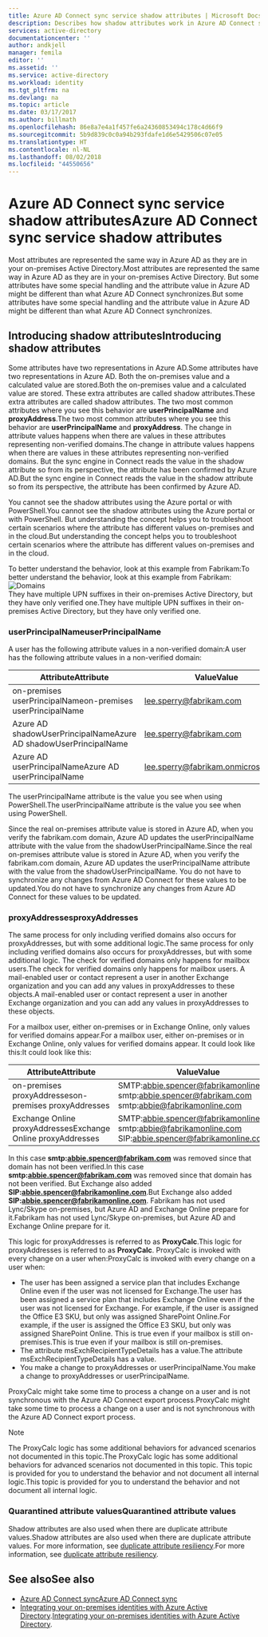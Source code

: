 ```yaml
---
title: Azure AD Connect sync service shadow attributes | Microsoft Docs
description: Describes how shadow attributes work in Azure AD Connect sync service.
services: active-directory
documentationcenter: ''
author: andkjell
manager: femila
editor: ''
ms.assetid: ''
ms.service: active-directory
ms.workload: identity
ms.tgt_pltfrm: na
ms.devlang: na
ms.topic: article
ms.date: 03/17/2017
ms.author: billmath
ms.openlocfilehash: 86e8a7e4a1f457fe6a24360853494c178c4d66f9
ms.sourcegitcommit: 5b9d839c0c0a94b293fdafe1d6e5429506c07e05
ms.translationtype: HT
ms.contentlocale: nl-NL
ms.lasthandoff: 08/02/2018
ms.locfileid: "44550656"
---
```

# <a name="azure-ad-connect-sync-service-shadow-attributes"></a><span data-ttu-id="24825-103">Azure AD Connect sync service shadow attributes</span><span class="sxs-lookup"><span data-stu-id="24825-103">Azure AD Connect sync service shadow attributes</span></span>
<span data-ttu-id="24825-104">Most attributes are represented the same way in Azure AD as they are in your on-premises Active Directory.</span><span class="sxs-lookup"><span data-stu-id="24825-104">Most attributes are represented the same way in Azure AD as they are in your on-premises Active Directory.</span></span> <span data-ttu-id="24825-105">But some attributes have some special handling and the attribute value in Azure AD might be different than what Azure AD Connect synchronizes.</span><span class="sxs-lookup"><span data-stu-id="24825-105">But some attributes have some special handling and the attribute value in Azure AD might be different than what Azure AD Connect synchronizes.</span></span>

## <a name="introducing-shadow-attributes"></a><span data-ttu-id="24825-106">Introducing shadow attributes</span><span class="sxs-lookup"><span data-stu-id="24825-106">Introducing shadow attributes</span></span>
<span data-ttu-id="24825-107">Some attributes have two representations in Azure AD.</span><span class="sxs-lookup"><span data-stu-id="24825-107">Some attributes have two representations in Azure AD.</span></span> <span data-ttu-id="24825-108">Both the on-premises value and a calculated value are stored.</span><span class="sxs-lookup"><span data-stu-id="24825-108">Both the on-premises value and a calculated value are stored.</span></span> <span data-ttu-id="24825-109">These extra attributes are called shadow attributes.</span><span class="sxs-lookup"><span data-stu-id="24825-109">These extra attributes are called shadow attributes.</span></span> <span data-ttu-id="24825-110">The two most common attributes where you see this behavior are **userPrincipalName** and **proxyAddress**.</span><span class="sxs-lookup"><span data-stu-id="24825-110">The two most common attributes where you see this behavior are **userPrincipalName** and **proxyAddress**.</span></span> <span data-ttu-id="24825-111">The change in attribute values happens when there are values in these attributes representing non-verified domains.</span><span class="sxs-lookup"><span data-stu-id="24825-111">The change in attribute values happens when there are values in these attributes representing non-verified domains.</span></span> <span data-ttu-id="24825-112">But the sync engine in Connect reads the value in the shadow attribute so from its perspective, the attribute has been confirmed by Azure AD.</span><span class="sxs-lookup"><span data-stu-id="24825-112">But the sync engine in Connect reads the value in the shadow attribute so from its perspective, the attribute has been confirmed by Azure AD.</span></span>

<span data-ttu-id="24825-113">You cannot see the shadow attributes using the Azure portal or with PowerShell.</span><span class="sxs-lookup"><span data-stu-id="24825-113">You cannot see the shadow attributes using the Azure portal or with PowerShell.</span></span> <span data-ttu-id="24825-114">But understanding the concept helps you to troubleshoot certain scenarios where the attribute has different values on-premises and in the cloud.</span><span class="sxs-lookup"><span data-stu-id="24825-114">But understanding the concept helps you to troubleshoot certain scenarios where the attribute has different values on-premises and in the cloud.</span></span>

<span data-ttu-id="24825-115">To better understand the behavior, look at this example from Fabrikam:</span><span class="sxs-lookup"><span data-stu-id="24825-115">To better understand the behavior, look at this example from Fabrikam:</span></span>  
![Domains](https://docstestmedia1.blob.core.windows.net/azure-media/articles/active-directory/connect/media/active-directory-aadconnectsyncservice-shadow-attributes/domains.png)  
<span data-ttu-id="24825-117">They have multiple UPN suffixes in their on-premises Active Directory, but they have only verified one.</span><span class="sxs-lookup"><span data-stu-id="24825-117">They have multiple UPN suffixes in their on-premises Active Directory, but they have only verified one.</span></span>

### <a name="userprincipalname"></a><span data-ttu-id="24825-118">userPrincipalName</span><span class="sxs-lookup"><span data-stu-id="24825-118">userPrincipalName</span></span>
<span data-ttu-id="24825-119">A user has the following attribute values in a non-verified domain:</span><span class="sxs-lookup"><span data-stu-id="24825-119">A user has the following attribute values in a non-verified domain:</span></span>

| <span data-ttu-id="24825-120">Attribute</span><span class="sxs-lookup"><span data-stu-id="24825-120">Attribute</span></span> | <span data-ttu-id="24825-121">Value</span><span class="sxs-lookup"><span data-stu-id="24825-121">Value</span></span> |
| --- | --- |
| <span data-ttu-id="24825-122">on-premises userPrincipalName</span><span class="sxs-lookup"><span data-stu-id="24825-122">on-premises userPrincipalName</span></span> | lee.sperry@fabrikam.com |
| <span data-ttu-id="24825-123">Azure AD shadowUserPrincipalName</span><span class="sxs-lookup"><span data-stu-id="24825-123">Azure AD shadowUserPrincipalName</span></span> | lee.sperry@fabrikam.com |
| <span data-ttu-id="24825-124">Azure AD userPrincipalName</span><span class="sxs-lookup"><span data-stu-id="24825-124">Azure AD userPrincipalName</span></span> | lee.sperry@fabrikam.onmicrosoft.com |

<span data-ttu-id="24825-125">The userPrincipalName attribute is the value you see when using PowerShell.</span><span class="sxs-lookup"><span data-stu-id="24825-125">The userPrincipalName attribute is the value you see when using PowerShell.</span></span>

<span data-ttu-id="24825-126">Since the real on-premises attribute value is stored in Azure AD, when you verify the fabrikam.com domain, Azure AD updates the userPrincipalName attribute with the value from the shadowUserPrincipalName.</span><span class="sxs-lookup"><span data-stu-id="24825-126">Since the real on-premises attribute value is stored in Azure AD, when you verify the fabrikam.com domain, Azure AD updates the userPrincipalName attribute with the value from the shadowUserPrincipalName.</span></span> <span data-ttu-id="24825-127">You do not have to synchronize any changes from Azure AD Connect for these values to be updated.</span><span class="sxs-lookup"><span data-stu-id="24825-127">You do not have to synchronize any changes from Azure AD Connect for these values to be updated.</span></span>

### <a name="proxyaddresses"></a><span data-ttu-id="24825-128">proxyAddresses</span><span class="sxs-lookup"><span data-stu-id="24825-128">proxyAddresses</span></span>
<span data-ttu-id="24825-129">The same process for only including verified domains also occurs for proxyAddresses, but with some additional logic.</span><span class="sxs-lookup"><span data-stu-id="24825-129">The same process for only including verified domains also occurs for proxyAddresses, but with some additional logic.</span></span> <span data-ttu-id="24825-130">The check for verified domains only happens for mailbox users.</span><span class="sxs-lookup"><span data-stu-id="24825-130">The check for verified domains only happens for mailbox users.</span></span> <span data-ttu-id="24825-131">A mail-enabled user or contact represent a user in another Exchange organization and you can add any values in proxyAddresses to these objects.</span><span class="sxs-lookup"><span data-stu-id="24825-131">A mail-enabled user or contact represent a user in another Exchange organization and you can add any values in proxyAddresses to these objects.</span></span>

<span data-ttu-id="24825-132">For a mailbox user, either on-premises or in Exchange Online, only values for verified domains appear.</span><span class="sxs-lookup"><span data-stu-id="24825-132">For a mailbox user, either on-premises or in Exchange Online, only values for verified domains appear.</span></span> <span data-ttu-id="24825-133">It could look like this:</span><span class="sxs-lookup"><span data-stu-id="24825-133">It could look like this:</span></span>

| <span data-ttu-id="24825-134">Attribute</span><span class="sxs-lookup"><span data-stu-id="24825-134">Attribute</span></span> | <span data-ttu-id="24825-135">Value</span><span class="sxs-lookup"><span data-stu-id="24825-135">Value</span></span> |
| --- | --- |
| <span data-ttu-id="24825-136">on-premises proxyAddresses</span><span class="sxs-lookup"><span data-stu-id="24825-136">on-premises proxyAddresses</span></span> | SMTP:abbie.spencer@fabrikamonline.com</br>smtp:abbie.spencer@fabrikam.com</br>smtp:abbie@fabrikamonline.com |
| <span data-ttu-id="24825-137">Exchange Online proxyAddresses</span><span class="sxs-lookup"><span data-stu-id="24825-137">Exchange Online proxyAddresses</span></span> | SMTP:abbie.spencer@fabrikamonline.com</br>smtp:abbie@fabrikamonline.com</br>SIP:abbie.spencer@fabrikamonline.com |

<span data-ttu-id="24825-138">In this case **smtp:abbie.spencer@fabrikam.com** was removed since that domain has not been verified.</span><span class="sxs-lookup"><span data-stu-id="24825-138">In this case **smtp:abbie.spencer@fabrikam.com** was removed since that domain has not been verified.</span></span> <span data-ttu-id="24825-139">But Exchange also added **SIP:abbie.spencer@fabrikamonline.com**.</span><span class="sxs-lookup"><span data-stu-id="24825-139">But Exchange also added **SIP:abbie.spencer@fabrikamonline.com**.</span></span> <span data-ttu-id="24825-140">Fabrikam has not used Lync/Skype on-premises, but Azure AD and Exchange Online prepare for it.</span><span class="sxs-lookup"><span data-stu-id="24825-140">Fabrikam has not used Lync/Skype on-premises, but Azure AD and Exchange Online prepare for it.</span></span>

<span data-ttu-id="24825-141">This logic for proxyAddresses is referred to as **ProxyCalc**.</span><span class="sxs-lookup"><span data-stu-id="24825-141">This logic for proxyAddresses is referred to as **ProxyCalc**.</span></span> <span data-ttu-id="24825-142">ProxyCalc is invoked with every change on a user when:</span><span class="sxs-lookup"><span data-stu-id="24825-142">ProxyCalc is invoked with every change on a user when:</span></span>

- <span data-ttu-id="24825-143">The user has been assigned a service plan that includes Exchange Online even if the user was not licensed for Exchange.</span><span class="sxs-lookup"><span data-stu-id="24825-143">The user has been assigned a service plan that includes Exchange Online even if the user was not licensed for Exchange.</span></span> <span data-ttu-id="24825-144">For example, if the user is assigned the Office E3 SKU, but only was assigned SharePoint Online.</span><span class="sxs-lookup"><span data-stu-id="24825-144">For example, if the user is assigned the Office E3 SKU, but only was assigned SharePoint Online.</span></span> <span data-ttu-id="24825-145">This is true even if your mailbox is still on-premises.</span><span class="sxs-lookup"><span data-stu-id="24825-145">This is true even if your mailbox is still on-premises.</span></span>
- <span data-ttu-id="24825-146">The attribute msExchRecipientTypeDetails has a value.</span><span class="sxs-lookup"><span data-stu-id="24825-146">The attribute msExchRecipientTypeDetails has a value.</span></span>
- <span data-ttu-id="24825-147">You make a change to proxyAddresses or userPrincipalName.</span><span class="sxs-lookup"><span data-stu-id="24825-147">You make a change to proxyAddresses or userPrincipalName.</span></span>

<span data-ttu-id="24825-148">ProxyCalc might take some time to process a change on a user and is not synchronous with the Azure AD Connect export process.</span><span class="sxs-lookup"><span data-stu-id="24825-148">ProxyCalc might take some time to process a change on a user and is not synchronous with the Azure AD Connect export process.</span></span>

> [!NOTE]
> <span data-ttu-id="24825-149">The ProxyCalc logic has some additional behaviors for advanced scenarios not documented in this topic.</span><span class="sxs-lookup"><span data-stu-id="24825-149">The ProxyCalc logic has some additional behaviors for advanced scenarios not documented in this topic.</span></span> <span data-ttu-id="24825-150">This topic is provided for you to understand the behavior and not document all internal logic.</span><span class="sxs-lookup"><span data-stu-id="24825-150">This topic is provided for you to understand the behavior and not document all internal logic.</span></span>

### <a name="quarantined-attribute-values"></a><span data-ttu-id="24825-151">Quarantined attribute values</span><span class="sxs-lookup"><span data-stu-id="24825-151">Quarantined attribute values</span></span>
<span data-ttu-id="24825-152">Shadow attributes are also used when there are duplicate attribute values.</span><span class="sxs-lookup"><span data-stu-id="24825-152">Shadow attributes are also used when there are duplicate attribute values.</span></span> <span data-ttu-id="24825-153">For more information, see [duplicate attribute resiliency](active-directory-aadconnectsyncservice-duplicate-attribute-resiliency.md).</span><span class="sxs-lookup"><span data-stu-id="24825-153">For more information, see [duplicate attribute resiliency](active-directory-aadconnectsyncservice-duplicate-attribute-resiliency.md).</span></span>

## <a name="see-also"></a><span data-ttu-id="24825-154">See also</span><span class="sxs-lookup"><span data-stu-id="24825-154">See also</span></span>
* [<span data-ttu-id="24825-155">Azure AD Connect sync</span><span class="sxs-lookup"><span data-stu-id="24825-155">Azure AD Connect sync</span></span>](active-directory-aadconnectsync-whatis.md)
* <span data-ttu-id="24825-156">[Integrating your on-premises identities with Azure Active Directory](active-directory-aadconnect.md).</span><span class="sxs-lookup"><span data-stu-id="24825-156">[Integrating your on-premises identities with Azure Active Directory](active-directory-aadconnect.md).</span></span>

